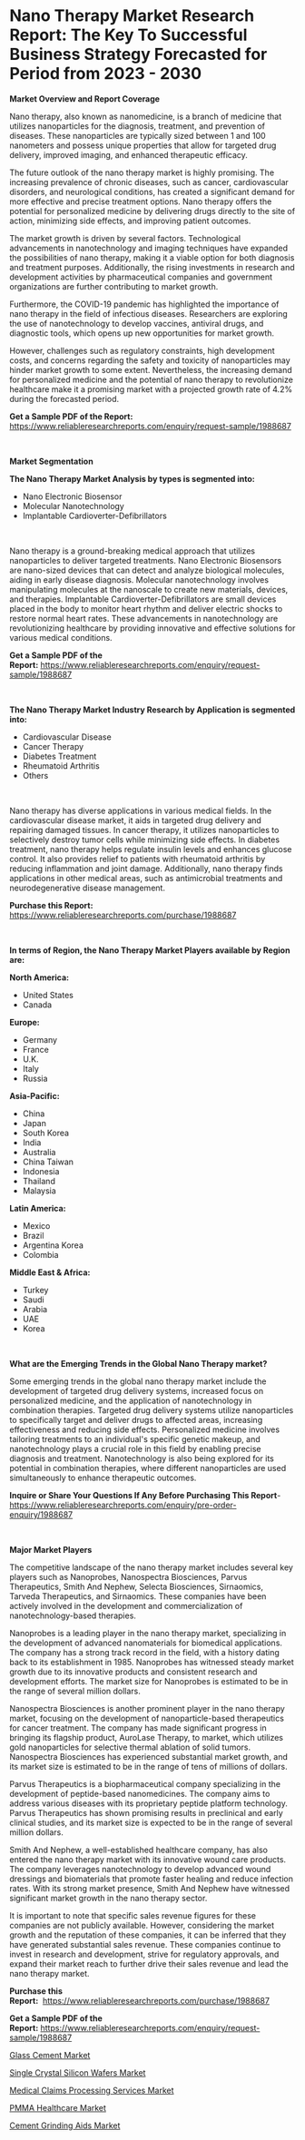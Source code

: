 <p><h1>Nano Therapy Market Research Report: The Key To Successful Business Strategy Forecasted for Period from 2023 - 2030</h1></p><p><strong>Market Overview and Report Coverage</strong></p>
<p><p>Nano therapy, also known as nanomedicine, is a branch of medicine that utilizes nanoparticles for the diagnosis, treatment, and prevention of diseases. These nanoparticles are typically sized between 1 and 100 nanometers and possess unique properties that allow for targeted drug delivery, improved imaging, and enhanced therapeutic efficacy.</p><p>The future outlook of the nano therapy market is highly promising. The increasing prevalence of chronic diseases, such as cancer, cardiovascular disorders, and neurological conditions, has created a significant demand for more effective and precise treatment options. Nano therapy offers the potential for personalized medicine by delivering drugs directly to the site of action, minimizing side effects, and improving patient outcomes.</p><p>The market growth is driven by several factors. Technological advancements in nanotechnology and imaging techniques have expanded the possibilities of nano therapy, making it a viable option for both diagnosis and treatment purposes. Additionally, the rising investments in research and development activities by pharmaceutical companies and government organizations are further contributing to market growth.</p><p>Furthermore, the COVID-19 pandemic has highlighted the importance of nano therapy in the field of infectious diseases. Researchers are exploring the use of nanotechnology to develop vaccines, antiviral drugs, and diagnostic tools, which opens up new opportunities for market growth.</p><p>However, challenges such as regulatory constraints, high development costs, and concerns regarding the safety and toxicity of nanoparticles may hinder market growth to some extent. Nevertheless, the increasing demand for personalized medicine and the potential of nano therapy to revolutionize healthcare make it a promising market with a projected growth rate of 4.2% during the forecasted period.</p></p>
<p><strong>Get a Sample PDF of the Report:</strong> <a href="https://www.reliableresearchreports.com/enquiry/request-sample/1988687">https://www.reliableresearchreports.com/enquiry/request-sample/1988687</a></p>
<p>&nbsp;</p>
<p><strong>Market Segmentation</strong></p>
<p><strong>The Nano Therapy Market Analysis by types is segmented into:</strong></p>
<p><ul><li>Nano Electronic Biosensor</li><li>Molecular Nanotechnology</li><li>Implantable Cardioverter-Defibrillators</li></ul></p>
<p>&nbsp;</p>
<p><p>Nano therapy is a ground-breaking medical approach that utilizes nanoparticles to deliver targeted treatments. Nano Electronic Biosensors are nano-sized devices that can detect and analyze biological molecules, aiding in early disease diagnosis. Molecular nanotechnology involves manipulating molecules at the nanoscale to create new materials, devices, and therapies. Implantable Cardioverter-Defibrillators are small devices placed in the body to monitor heart rhythm and deliver electric shocks to restore normal heart rates. These advancements in nanotechnology are revolutionizing healthcare by providing innovative and effective solutions for various medical conditions.</p></p>
<p><strong>Get a Sample PDF of the Report:</strong>&nbsp;<a href="https://www.reliableresearchreports.com/enquiry/request-sample/1988687">https://www.reliableresearchreports.com/enquiry/request-sample/1988687</a></p>
<p>&nbsp;</p>
<p><strong>The Nano Therapy Market Industry Research by Application is segmented into:</strong></p>
<p><ul><li>Cardiovascular Disease</li><li>Cancer Therapy</li><li>Diabetes Treatment</li><li>Rheumatoid Arthritis</li><li>Others</li></ul></p>
<p>&nbsp;</p>
<p><p>Nano therapy has diverse applications in various medical fields. In the cardiovascular disease market, it aids in targeted drug delivery and repairing damaged tissues. In cancer therapy, it utilizes nanoparticles to selectively destroy tumor cells while minimizing side effects. In diabetes treatment, nano therapy helps regulate insulin levels and enhances glucose control. It also provides relief to patients with rheumatoid arthritis by reducing inflammation and joint damage. Additionally, nano therapy finds applications in other medical areas, such as antimicrobial treatments and neurodegenerative disease management.</p></p>
<p><strong>Purchase this Report:</strong>&nbsp; <a href="https://www.reliableresearchreports.com/purchase/1988687">https://www.reliableresearchreports.com/purchase/1988687</a></p>
<p>&nbsp;</p>
<p><strong>In terms of Region, the Nano Therapy Market Players available by Region are:</strong></p>
<p>
    <p> <strong> North America: </strong>
        <ul>
            <li>United States</li>
            <li>Canada</li>
        </ul>
        </p> 
    <p> <strong> Europe: </strong>
        <ul>
            <li>Germany</li>
            <li>France</li>
            <li>U.K.</li>
            <li>Italy</li>
            <li>Russia</li>
        </ul>
        </p> 
    <p> <strong> Asia-Pacific: </strong>
        <ul>
            <li>China</li>
            <li>Japan</li>
            <li>South Korea</li>
            <li>India</li>
            <li>Australia</li>
            <li>China Taiwan</li>
            <li>Indonesia</li>
            <li>Thailand</li>
            <li>Malaysia</li>
        </ul>
        </p> 
    <p> <strong> Latin America: </strong>
        <ul>
            <li>Mexico</li>
            <li>Brazil</li>
            <li>Argentina Korea</li>
            <li>Colombia</li>
        </ul>
        </p> 
    <p> <strong> Middle East & Africa: </strong>
        <ul>
            <li>Turkey</li>
            <li>Saudi</li>
            <li>Arabia</li>
            <li>UAE</li>
            <li>Korea</li>
        </ul>
    </p>
    </p>
<p>&nbsp;</p>
<p><strong>What are the Emerging Trends in the Global Nano Therapy market?</strong></p>
<p><p>Some emerging trends in the global nano therapy market include the development of targeted drug delivery systems, increased focus on personalized medicine, and the application of nanotechnology in combination therapies. Targeted drug delivery systems utilize nanoparticles to specifically target and deliver drugs to affected areas, increasing effectiveness and reducing side effects. Personalized medicine involves tailoring treatments to an individual's specific genetic makeup, and nanotechnology plays a crucial role in this field by enabling precise diagnosis and treatment. Nanotechnology is also being explored for its potential in combination therapies, where different nanoparticles are used simultaneously to enhance therapeutic outcomes.</p></p>
<p><strong>Inquire or Share Your Questions If Any Before Purchasing This Report</strong>- <a href="https://www.reliableresearchreports.com/enquiry/pre-order-enquiry/1988687">https://www.reliableresearchreports.com/enquiry/pre-order-enquiry/1988687</a></p>
<p>&nbsp;</p>
<p><strong>Major Market Players</strong></p>
<p><p>The competitive landscape of the nano therapy market includes several key players such as Nanoprobes, Nanospectra Biosciences, Parvus Therapeutics, Smith And Nephew, Selecta Biosciences, Sirnaomics, Tarveda Therapeutics, and Sirnaomics. These companies have been actively involved in the development and commercialization of nanotechnology-based therapies.</p><p>Nanoprobes is a leading player in the nano therapy market, specializing in the development of advanced nanomaterials for biomedical applications. The company has a strong track record in the field, with a history dating back to its establishment in 1985. Nanoprobes has witnessed steady market growth due to its innovative products and consistent research and development efforts. The market size for Nanoprobes is estimated to be in the range of several million dollars.</p><p>Nanospectra Biosciences is another prominent player in the nano therapy market, focusing on the development of nanoparticle-based therapeutics for cancer treatment. The company has made significant progress in bringing its flagship product, AuroLase Therapy, to market, which utilizes gold nanoparticles for selective thermal ablation of solid tumors. Nanospectra Biosciences has experienced substantial market growth, and its market size is estimated to be in the range of tens of millions of dollars.</p><p>Parvus Therapeutics is a biopharmaceutical company specializing in the development of peptide-based nanomedicines. The company aims to address various diseases with its proprietary peptide platform technology. Parvus Therapeutics has shown promising results in preclinical and early clinical studies, and its market size is expected to be in the range of several million dollars.</p><p>Smith And Nephew, a well-established healthcare company, has also entered the nano therapy market with its innovative wound care products. The company leverages nanotechnology to develop advanced wound dressings and biomaterials that promote faster healing and reduce infection rates. With its strong market presence, Smith And Nephew have witnessed significant market growth in the nano therapy sector.</p><p>It is important to note that specific sales revenue figures for these companies are not publicly available. However, considering the market growth and the reputation of these companies, it can be inferred that they have generated substantial sales revenue. These companies continue to invest in research and development, strive for regulatory approvals, and expand their market reach to further drive their sales revenue and lead the nano therapy market.</p></p>
<p><strong>Purchase this Report:</strong>&nbsp;&nbsp;<a href="https://www.reliableresearchreports.com/purchase/1988687">https://www.reliableresearchreports.com/purchase/1988687</a></p>
<p></p>
<p><strong>Get a Sample PDF of the Report:</strong>&nbsp;<a href="https://www.reliableresearchreports.com/enquiry/request-sample/1988687">https://www.reliableresearchreports.com/enquiry/request-sample/1988687</a></p>
<p><p><a href="https://medium.com/@rfadda741254/glass-cement-market-insights-into-market-cagr-market-trends-and-growth-strategies-63ab46c43659">Glass Cement Market</a></p><p><a href="https://medium.com/@azadyoi012547/single-crystal-silicon-wafers-market-insight-market-trends-growth-forecasted-from-2023-to-2030-6bef762f9fd6">Single Crystal Silicon Wafers Market</a></p><p><a href="https://medium.com/@adiroy75486/medical-claims-processing-services-market-comprehensive-assessment-by-type-application-and-842a7b455d12">Medical Claims Processing Services Market</a></p><p><a href="https://medium.com/@abdulkazi7580/pmma-healthcare-market-competitive-analysis-market-trends-and-forecast-to-2030-2de9b562f325">PMMA Healthcare Market</a></p><p><a href="https://medium.com/@ryansai15420/cement-grinding-aids-market-insight-market-trends-growth-forecasted-from-2023-to-2030-a4048e4fafaf">Cement Grinding Aids Market</a></p></p>